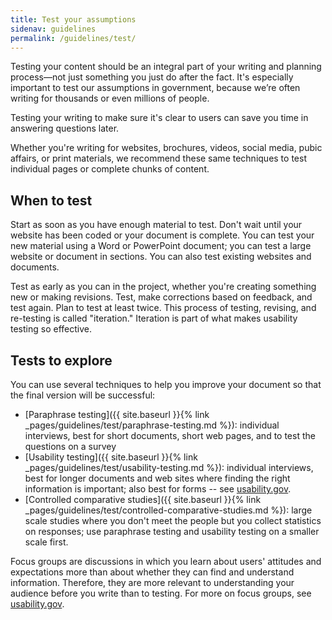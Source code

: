 ```yaml
---
title: Test your assumptions
sidenav: guidelines
permalink: /guidelines/test/
---
```


Testing your content should be an integral part of your writing and planning process—not just something you just do after the fact. It's especially important to test our assumptions in government, because we’re often writing for thousands or even millions of people.

Testing your writing to make sure it's clear to users can save you time in answering questions later.

Whether you're writing for websites, brochures, videos, social media, pubic affairs, or print materials, we recommend these same techniques to test individual pages or complete chunks of content.

## When to test

Start as soon as you have enough material to test. Don't wait until your website has been coded or your document is complete. You can test your new material using a Word or PowerPoint document; you can test a large website or document in sections. You can also test existing websites and documents.

Test as early as you can in the project, whether you're creating something new or making revisions. Test, make corrections based on feedback, and test again. Plan to test at least twice. This process of testing, revising, and re-testing is called "iteration." Iteration is part of what makes usability testing so effective.

## Tests to explore

You can use several techniques to help you improve your document so that the final version will be successful:

- [Paraphrase testing]({{ site.baseurl }}{% link _pages/guidelines/test/paraphrase-testing.md %}): individual interviews, best for short documents, short web pages, and to test the questions on a survey
- [Usability testing]({{ site.baseurl }}{% link _pages/guidelines/test/usability-testing.md %}): individual interviews, best for longer documents and web sites where finding the right information is important; also best for forms -- see [usability.gov](http://www.usability.gov).
- [Controlled comparative studies]({{ site.baseurl }}{% link _pages/guidelines/test/controlled-comparative-studies.md %}): large scale studies where you don't meet the people but you collect statistics on responses; use paraphrase testing and usability testing on a smaller scale first.

Focus groups are discussions in which you learn about users' attitudes and expectations more than about whether they can find and understand information. Therefore, they are more relevant to understanding your audience before you write than to testing. For more on focus groups, see [usability.gov](https://www.usability.gov/how-to-and-tools/methods/focus-groups.html).
